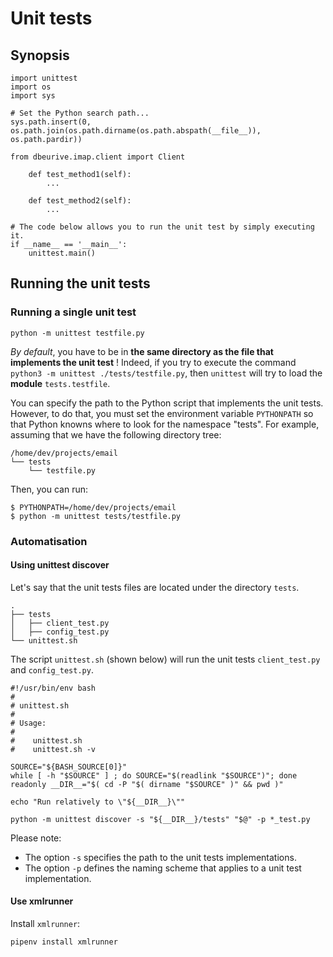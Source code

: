# Unit tests

## Synopsis

    import unittest
    import os
    import sys

    # Set the Python search path...
    sys.path.insert(0, os.path.join(os.path.dirname(os.path.abspath(__file__)), os.path.pardir))

    from dbeurive.imap.client import Client
        
        def test_method1(self):
            ...

        def test_method2(self):
            ...

    # The code below allows you to run the unit test by simply executing it.
    if __name__ == '__main__':
        unittest.main()

## Running the unit tests

### Running a single unit test

    python -m unittest testfile.py

_By default_, you have to be in **the same directory as the file that implements the unit test** ! Indeed, if you try to execute the command `python3 -m unittest ./tests/testfile.py`, then `unittest` will try to load the **module** `tests.testfile`.

You can specify the path to the Python script that implements the unit tests. However, to do that, you must set the environment variable `PYTHONPATH` so that Python knowns where to look for the namespace "tests". For example, assuming that we have the following directory tree:

    /home/dev/projects/email
    └── tests
        └── testfile.py

Then, you can run:

    $ PYTHONPATH=/home/dev/projects/email
    $ python -m unittest tests/testfile.py

### Automatisation

#### Using unittest discover

Let's say that the unit tests files are located under the directory `tests`.

    .
    ├── tests
    │   ├── client_test.py
    │   ├── config_test.py
    └── unittest.sh

The script `unittest.sh` (shown below) will run the unit tests `client_test.py` and `config_test.py`.

    #!/usr/bin/env bash
    # 
    # unittest.sh
    #
    # Usage:
    #
    #    unittest.sh
    #    unittest.sh -v

    SOURCE="${BASH_SOURCE[0]}"
    while [ -h "$SOURCE" ] ; do SOURCE="$(readlink "$SOURCE")"; done
    readonly __DIR__="$( cd -P "$( dirname "$SOURCE" )" && pwd )"

    echo "Run relatively to \"${__DIR__}\""

    python -m unittest discover -s "${__DIR__}/tests" "$@" -p *_test.py

Please note:

* The option `-s` specifies the path to the unit tests implementations.
* The option `-p` defines the naming scheme that applies to a unit test implementation.

#### Use xmlrunner

Install `xmlrunner`:

    pipenv install xmlrunner
